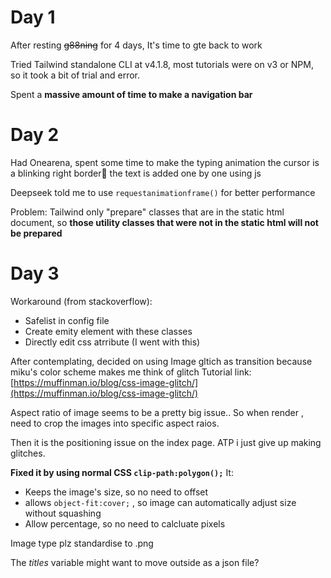 # Day 1
After resting ~~g88ning~~ for 4 days, It's time to gte back to work

Tried Tailwind standalone CLI at v4.1.8, most tutorials were on v3 or NPM, so it took a bit of trial and error.

Spent a **massive amount of time to make a navigation bar**

# Day 2
Had Onearena, spent some time to make the typing animation
the cursor is a blinking right border🤣
the text is added one by one using js

Deepseek told me to use `requestanimationframe()` for better performance

Problem: Tailwind only "prepare" classes that are in the static html document,
so **those utility classes that were not in the static html will not be prepared**

# Day 3
Workaround (from stackoverflow):
- Safelist in config file
- Create emity element with these classes
- Directly edit css atrribute (I went with this)

After contemplating, decided on using Image gltich as transition
because miku's color scheme makes me think of glitch
Tutorial link: [https://muffinman.io/blog/css-image-glitch/](https://muffinman.io/blog/css-image-glitch/)

Aspect ratio of image seems to be a pretty big issue.. So when render , need to crop the images into specific aspect raios.

Then it is the positioning issue on the index page.
ATP i just give up making glitches.

**Fixed it by using normal CSS `clip-path:polygon();`**
It:
- Keeps the image's size, so no need to offset
- allows `object-fit:cover;` , so image can automatically adjust size without squashing
- Allow percentage, so no need to calcluate pixels


Image type plz standardise to .png

The *titles* variable might want to move outside as a json file?

